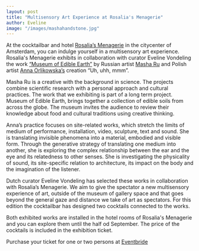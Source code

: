 ```yaml
---
layout: post
title: "Multisensory Art Experience at Rosalia's Menagerie"
author: Eveline
image: "/images/mashahandstone.jpg"
---
```


At the cocktailbar and hotel [Rosalia’s Menagerie](https://www.rosalias.amsterdam/) in the citycenter of Amsterdam, you can indulge yourself in a multisensory art experience. 
Rosalia's Menagerie exhibits in collaboration with curator Eveline Vondeling the work [“Museum of Edible Earth”](http://museumofedible.earth) by Russian artist [Masha Ru](http://masharu.nl/) and Polish artist [Anna Orlikowska’s](http://annaorlikowska.nl) creation “Uh, uhh, mmm”.  

Masha Ru is a creative with the background in science. The projects combine scientific research with a personal approach and cultural practices. The work that we exhibiting is part of a long term project.  Museum of Edible Earth, brings together a collection of edible soils from across the globe. The museum invites the audience to review their knowledge about food and cultural traditions using creative thinking. 

Anna’s practice focuses on site-related works, which stretch the limits of medium of performance, installation, video, sculpture, text and sound. She is translating invisible phenomena into a material, embodied and visible form. Through the generative strategy of translating one medium into another, she is exploring the complex relationship between the ear and the eye and its relatedness to other senses. She is investigating the physicality of sound, its site-specific relation to architecture, its impact on the body and the imagination of the listener.

Dutch curator Eveline Vondeling has selected these works in collaboration with Rosalia’s Menagerie. We aim to give the spectator a new multisensory experience of art, outside of the museum of gallery space and that goes beyond the general gaze and distance we take of art as spectators. For this edition the cocktailbar has designed two cocktails connected to the works. 


Both exhibited works are installed in the hotel rooms of Rosalia's Menagerie and you can explore them until the half od September. 
The price of the cocktails is included in the exhibition ticket.

Purchase your ticket for one or two persons at [Eventbride](https://www.eventbrite.nl/e/multisensory-art-and-cocktail-experience-tickets-117106287057)
